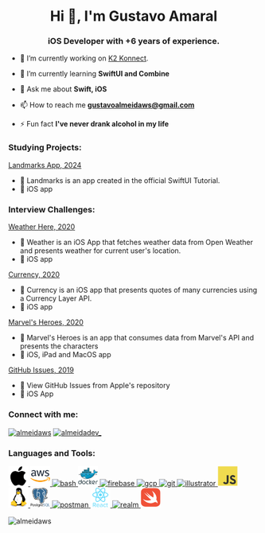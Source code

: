 <h1 align="center">Hi 👋, I'm Gustavo Amaral</h1>
<h3 align="center">iOS Developer with +6 years of experience.</h3>

- 🔭 I’m currently working on [K2 Konnect](https://apps.apple.com/br/app/k2-konnect/id1254115084).

- 🌱 I’m currently learning **SwiftUI and Combine**

- 💬 Ask me about **Swift, iOS**

- 📫 How to reach me **gustavoalmeidaws@gmail.com**

- ⚡ Fun fact **I've never drank alcohol in my life**

<h3 alignt="left">Studying Projects:</h3>

[Landmarks App, 2024](https://github.com/almeidaws/swiftui-landmarks)
- 📝 Landmarks is an app created in the official SwiftUI Tutorial.
- 📱 iOS app

<h3 alignt="left">Interview Challenges:</h3>

[Weather Here, 2020](https://github.com/almeidaws/weatherhere)
- 📝 Weather is an iOS App that fetches weather data from Open Weather and presents weather for current user's location.
- 📱 iOS app

[Currency, 2020](https://github.com/almeidaws/mobile-challenge)
- 📝 Currency is an iOS app that presents quotes of many currencies using a Currency Layer API.
- 📱 iOS app

[Marvel's Heroes, 2020](https://github.com/almeidaws/desafio-ios-gustavo-amaral)
- 📝 Marvel's Heroes is an app that consumes data from Marvel's API and presents the characters
- 📱 iOS, iPad and MacOS app

[GitHub Issues, 2019](https://github.com/almeidaws/githubissues)
- 📝 View GitHub Issues from Apple's repository
- 📱 iOS App

<h3 align="left">Connect with me:</h3>
<p align="left">
<a href="https://linkedin.com/in/almeidaws" target="blank"><img align="center" src="https://raw.githubusercontent.com/rahuldkjain/github-profile-readme-generator/master/src/images/icons/Social/linked-in-alt.svg" alt="almeidaws" height="30" width="40" /></a>
<a href="https://instagram.com/almeidadev_" target="blank"><img align="center" src="https://raw.githubusercontent.com/rahuldkjain/github-profile-readme-generator/master/src/images/icons/Social/instagram.svg" alt="almeidadev_" height="30" width="40" /></a>
</p>

<h3 align="left">Languages and Tools:</h3>
<p align="left"> <a href="https://developer.apple.com" target="_blank" rel="noreferrer"> <img src="https://raw.githubusercontent.com/devicons/devicon/master/icons/apple/apple-original.svg" alt="ios" width="40" height="40"/> </a> <a href="https://aws.amazon.com" target="_blank" rel="noreferrer"> <img src="https://raw.githubusercontent.com/devicons/devicon/master/icons/amazonwebservices/amazonwebservices-original-wordmark.svg" alt="aws" width="40" height="40"/> </a> <a href="https://www.gnu.org/software/bash/" target="_blank" rel="noreferrer"> <img src="https://www.vectorlogo.zone/logos/gnu_bash/gnu_bash-icon.svg" alt="bash" width="40" height="40"/> </a> <a href="https://www.docker.com/" target="_blank" rel="noreferrer"> <img src="https://raw.githubusercontent.com/devicons/devicon/master/icons/docker/docker-original-wordmark.svg" alt="docker" width="40" height="40"/> </a> <a href="https://firebase.google.com/" target="_blank" rel="noreferrer"> <img src="https://www.vectorlogo.zone/logos/firebase/firebase-icon.svg" alt="firebase" width="40" height="40"/> </a> <a href="https://cloud.google.com" target="_blank" rel="noreferrer"> <img src="https://www.vectorlogo.zone/logos/google_cloud/google_cloud-icon.svg" alt="gcp" width="40" height="40"/> </a> <a href="https://git-scm.com/" target="_blank" rel="noreferrer"> <img src="https://www.vectorlogo.zone/logos/git-scm/git-scm-icon.svg" alt="git" width="40" height="40"/> </a> <a href="https://www.adobe.com/in/products/illustrator.html" target="_blank" rel="noreferrer"> <img src="https://www.vectorlogo.zone/logos/adobe_illustrator/adobe_illustrator-icon.svg" alt="illustrator" width="40" height="40"/> </a> <a href="https://developer.mozilla.org/en-US/docs/Web/JavaScript" target="_blank" rel="noreferrer"> <img src="https://raw.githubusercontent.com/devicons/devicon/master/icons/javascript/javascript-original.svg" alt="javascript" width="40" height="40"/> </a> <a href="https://www.linux.org/" target="_blank" rel="noreferrer"> <img src="https://raw.githubusercontent.com/devicons/devicon/master/icons/linux/linux-original.svg" alt="linux" width="40" height="40"/> </a> <a href="https://www.postgresql.org" target="_blank" rel="noreferrer"> <img src="https://raw.githubusercontent.com/devicons/devicon/master/icons/postgresql/postgresql-original-wordmark.svg" alt="postgresql" width="40" height="40"/> </a> <a href="https://postman.com" target="_blank" rel="noreferrer"> <img src="https://www.vectorlogo.zone/logos/getpostman/getpostman-icon.svg" alt="postman" width="40" height="40"/> </a> <a href="https://reactjs.org/" target="_blank" rel="noreferrer"> <img src="https://raw.githubusercontent.com/devicons/devicon/master/icons/react/react-original-wordmark.svg" alt="react" width="40" height="40"/> </a> <a href="https://realm.io/" target="_blank" rel="noreferrer"> <img src="https://raw.githubusercontent.com/bestofjs/bestofjs-webui/8665e8c267a0215f3159df28b33c365198101df5/public/logos/realm.svg" alt="realm" width="40" height="40"/> </a> <a href="https://developer.apple.com/swift/" target="_blank" rel="noreferrer"> <img src="https://raw.githubusercontent.com/devicons/devicon/master/icons/swift/swift-original.svg" alt="swift" width="40" height="40"/> </a> </p>

<p><img align="center" src="https://github-readme-stats.vercel.app/api/top-langs?username=almeidaws&show_icons=true&locale=en&layout=compact" alt="almeidaws" /></p>
